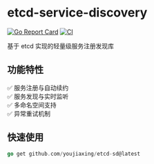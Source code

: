 # etcd-service-discovery 
[![Go Report Card](https://goreportcard.com/badge/github.com/youjiaxing/etcd-sd)](https://goreportcard.com/report/github.com/youjiaxing/etcd-sd)
[![CI](https://github.com/youjiaxing/etcd-sd/actions/workflows/go.yml/badge.svg)](https://github.com/youjiaxing/etcd-sd/actions/workflows/go.yml)

基于 etcd 实现的轻量级服务注册发现库

## 功能特性
✅ 服务注册与自动续约  
✅ 服务发现与实时监听  
✅ 多命名空间支持  
✅ 异常重试机制

## 快速使用
```go
go get github.com/youjiaxing/etcd-sd@latest
```